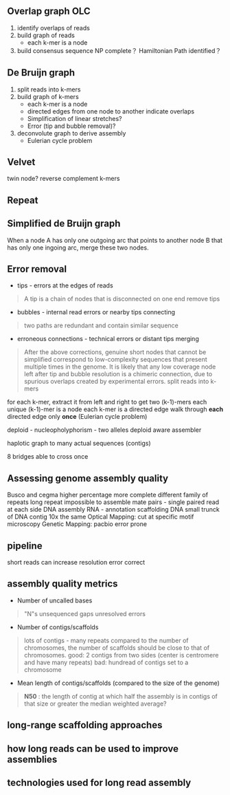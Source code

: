 ## Overlap graph OLC
1. identify overlaps of reads
2. build graph of reads
	* each k-mer is a node
3. build consensus sequence
NP complete？
Hamiltonian Path identified？
## De Bruijn graph
1. split reads into k-mers
2. build graph of k-mers
	* each k-mer is a node
	* directed edges from one node to another indicate overlaps
	* Simplification of linear stretches?
	* Error (tip and bubble removal)?
3. deconvolute graph to derive assembly
	* Eulerian cycle problem
## Velvet
twin node?
reverse complement k-mers
## Repeat

## Simplified de Bruijn graph
When a node A has only one outgoing arc that points to another node B that has only one ingoing arc, merge these two nodes.
## Error removal
* tips - errors at the edges of reads
> A tip is a chain of nodes that is disconnected on one end
> remove tips
* bubbles - internal read errors or nearby tips connecting
> two paths are redundant and contain similar sequence
* erroneous connections - technical errors or distant tips merging
> After the above corrections, genuine short nodes that cannot be simplified correspond to low-complexity sequences that present multiple times in the genome.
> It is likely that any low coverage node left after tip and bubble resolution is a chimeric connection, due to spurious overlaps created by experimental errors.
split reads into k-mers

for each k-mer, extract it from left and right to get two (k-1)-mers
each unique (k-1)-mer is a node
each k-mer is a directed edge 
walk through **each** directed edge only **once** (Eulerian cycle problem)




deploid - nucleopholyphorism - two alleles
deploid aware assembler

haplotic
graph to many actual sequences (contigs)

8 bridges able to cross once


## Assessing genome assembly quality



Busco and cegma higher percentage more complete
 different family of repeats 
 long repeat impossible to assemble
 mate pairs - single paired read at each side
 DNA assembly
 RNA - annotation
 scaffolding DNA
 small trunck of DNA 
 contig
 10x the same
 Optical Mapping: cut at specific motif microscopy
 Genetic Mapping:
 pacbio error prone

## pipeline

 short reads can increase resolution 
 error correct 

## assembly quality metrics
* Number of uncalled bases
> "N"s
> unsequenced gaps
> unresolved errors
* Number of contigs/scaffolds
> lots of contigs - many repeats
> compared to the number of chromosomes, the number of scaffolds should be close to that of chromosomes.
> good: 2 contigs from two sides (center is centromere and have many repeats)
> bad: hundread of contigs set to a chromosome
* Mean length of contigs/scaffolds (compared to the size of the genome)
> **N50** :  the length of contig at which half the assembly is in contigs of that size or greater
> the median weighted average?
> 
## long-range scaffolding approaches
## how long reads can be used to improve assemblies
## technologies used for long read assembly
<!--stackedit_data:
eyJoaXN0b3J5IjpbODI2Njc2Nzc2LDQ3MTc3ODQ1MiwxNzkyMT
k5MDMxLC0xNzY0NTc0NTY3LDYwOTM1Mzk0LC0yMjIxNjcxMDQs
MTcxMDk1MzQxOCwxMzk3OTA3NTEyLC0xNTM4MjUwMTkyLC0xND
E1MzIwNTk2LC0xODA2Mjk2NjI1LDIwMTI3Mjc3NzEsLTE5MTAw
NTIyOTEsLTExOTc3NjAwNCwtNTc1OTQzNDg3LC0xMjQ1OTgxOT
ExLC01Nzg0MjY3MTEsNTM2ODUxOTA1LDQzODczMTIwOSwxNDQz
MDAzOTQzXX0=
-->